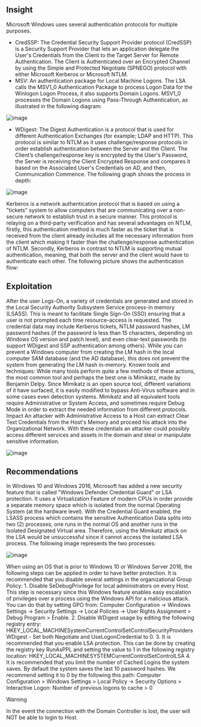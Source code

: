 ## Insight
Microsoft Windows uses several authentication protocols for multiple purposes. 
- CredSSP: The Credential Security Support Provider protocol (CredSSP) is a Security Support Provider that lets an application delegate the User's Credentials from the Client to the Target Server for Remote Authentication.
The Client is Authenticated over an Encrypted Channel by using the Simple and Protected Negotiate (SPNEGO) protocol with either Microsoft Kerberos or Microsoft NTLM.
- MSV: An authentication package for Local Machine Logons. The LSA calls the MSV1_0 Authentication Package to process Logon Data for the Winlogon Logon Process, it also supports Domain Logons. MSV1_0 processes the Domain Logons using Pass-Through Authentication, as illustrated in the following diagram:

![image](https://github.com/user-attachments/assets/a5fadfc5-2325-420d-8acf-6781eb7703ee)

- WDigest: The Digest Authentication is a protocol that is used for different Authentication Exchanges (for example; LDAP and HTTP). This protocol is similar to NTLM as it uses challenge/response protocols in order establish authentication between the Server and the Client. The Client’s challenge/response key is encrypted by the User's Password, the Server is receiving the Client Encrypted Response and compares it based on the Associated User's Credentials on AD, and then, Communication Commence. The following graph shows the process in depth:

![image](https://github.com/user-attachments/assets/3e7d3e5b-16ad-480f-a34f-8190fd4459fa)

Kerberos is a network authentication protocol that is based on using a "tickets" system to allow computers that are communicating over a non-secure network to establish trust in a secure manner.
This protocol is relaying on a third-party verification and has several advantages on NTLM, firstly, this authentication method is much faster as the ticket that is received from the client already includes all the necessary information from the client which making it faster than the challenge/response authentication of NTLM. Secondly, Kerberos in contrast to NTLM is supporting mutual authentication, meaning, that both the server and the client would have to authenticate each other. The following picture shows the authentication flow:

## Exploitation
After the user Logs-On, a variety of credentials are generated and stored in the Local Security Authority Subsystem Service process-in memory (LSASS). This is meant to facilitate Single Sign-On (SSO) ensuring that a user is not prompted each time resource-access is requested. The credential data may include Kerberos tickets, NTLM password hashes, LM password hashes (if the password is less than 15 characters, depending on Windows OS version and patch level), and even clear-text passwords (to support WDigest and SSP authentication among others). While you can prevent a Windows computer from creating the LM hash in the local computer SAM database (and the AD database), this does not prevent the system from generating the LM hash in-memory.
Known tools and techniques:
While many tools perform quite a few methods of these actions, the most common tool and perhaps the best one is Mimikatz, made by Benjamin Delpy.
Since Mimikatz  is an open source tool, different variations of it have surfaced, it is easily modified to bypass Anti-Virus software and in some cases even detection systems.
Mimikatz  and all equivalent tools require Administrative or System Access, and sometimes require Debug Mode in order to extract the needed information from different protocols.
Impact
An attacker with Administrative Access to a Host can extract Clear Text Credentials from the Host's Memory and proceed his attack into the Organizational Network.
With these credentials an attacker could possibly access different services and assets in the domain and steal or manipulate sensitive information.

![image](https://github.com/user-attachments/assets/145c95a8-5fba-4273-9520-5fefbab43262)

## Recommendations
In Windows 10 and Windows 2016, Microsoft has added a new security feature that is called "Windows Defender Credential Guard" or LSA protection. It uses a Virtualization Feature of modern CPUs in order provide a separate memory space which is isolated from the normal Operating System (at the hardware level). With the Credential Guard enabled, the LSASS process which contains the sensitive Authentication Data splits into two (2) processes, one runs in the normal OS and another runs in the Isolated Designated Virtual area. Therefore, using the Mimikatz attack on the LSA would be unsuccessful since it cannot access the isolated LSA process. The following image represents the two processes:

![image](https://github.com/user-attachments/assets/8e456e7f-412b-4eef-9eb8-4b9ade0eaa07)

When using an OS that is prior to Windows 10 or Windows Server 2016, the following steps can be applied in order to have better protection. It is recommended that you disable several settings in the organizational Group Policy:
	1. Disable SeDebugPrivilege for local administrators on every Host. This step is necessary since this Windows feature enables easy escalation of privileges over a process using the Windows API for a malicious attack. You can do that by setting GPO from: Computer Configuration -> Windows Settings -> Security Settings -> Local Policies -> User Rights Assignment > Debug Program > Enable.
	2. Disable WDigest usage by editing the following registry entry: HKEY_LOCAL_MACHINESystemCurrentControlSetControlSecurityProvidersWDigest - Set both Negotiate and UseLogonCredential to 0.
	3. It is recommended that you enable LSA protection. This can be done by creating the registry key RunAsPPL and setting the value to 1 in the following registry location: HKEY_LOCAL_MACHINESYSTEMCurrentControlSetControlLSA
	4. It is recommended that you limit the number of Cached Logins the system saves. By default the system saves the last 10 password hashes. We recommend setting it to 0 by the following this path: Computer Configuration > Windows Settings > Local Policy -> Security Options > Interactive Logon: Number of previous logons to cache > 0
> [!WARNING]
> In the event the connection with the Domain Controller is lost, the user will NOT be able to login to Host.

